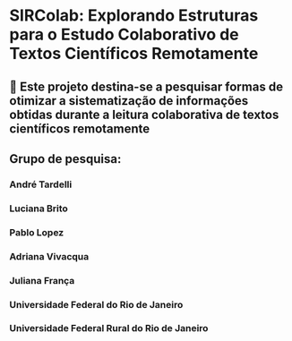 # SIRColab: Explorando Estruturas para o Estudo Colaborativo de Textos Científicos Remotamente

## :triangular_flag_on_post: Este projeto destina-se a pesquisar formas de otimizar a sistematização de informações obtidas durante a leitura colaborativa de textos científicos remotamente


## Grupo de pesquisa:

### André Tardelli
### Luciana Brito
### Pablo Lopez
### Adriana Vivacqua
### Juliana França

### **Universidade Federal do Rio de Janeiro**
### **Universidade Federal Rural do Rio de Janeiro**
